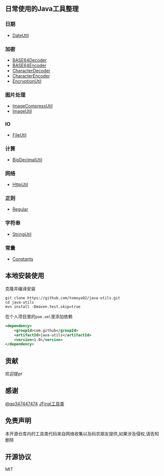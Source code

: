 ## 日常使用的Java工具整理

### 日期

- [DateUtil](https://github.com/tomoya92/java-utils/blob/master/src/main/java/com/github/javautils/date/DateUtil.java)

### 加密

- [BASE64Decoder](https://github.com/tomoya92/java-utils/blob/master/src/main/java/com/github/javautils/encrypt/BASE64Decoder.java)
- [BASE64Encoder](https://github.com/tomoya92/java-utils/blob/master/src/main/java/com/github/javautils/encrypt/BASE64Encoder.java)
- [CharacterDecoder](https://github.com/tomoya92/java-utils/blob/master/src/main/java/com/github/javautils/encrypt/CharacterDecoder.java)
- [CharacterEncoder](https://github.com/tomoya92/java-utils/blob/master/src/main/java/com/github/javautils/encrypt/CharacterEncoder.java)
- [EncryptionUtil](https://github.com/tomoya92/java-utils/blob/master/src/main/java/com/github/javautils/encrypt/EncryptionUtil.java)

### 图片处理

- [ImageCompressUtil](https://github.com/tomoya92/java-utils/blob/master/src/main/java/com/github/javautils/image/ImageCompressUtil.java)
- [ImageUtil](https://github.com/tomoya92/java-utils/blob/master/src/main/java/com/github/javautils/image/ImageUtil.java)

### IO

- [FileUtil](https://github.com/tomoya92/java-utils/blob/master/src/main/java/com/github/javautils/io/FileUtil.java)

### 计算

- [BigDecimalUtil](https://github.com/tomoya92/java-utils/blob/master/src/main/java/com/github/javautils/math/BigDecimalUtil.java)

### 网络

- [HttpUtil](https://github.com/tomoya92/java-utils/blob/master/src/main/java/com/github/javautils/net/HttpUtil.java)

### 正则

- [Regular](https://github.com/tomoya92/java-utils/blob/master/src/main/java/com/github/javautils/regular/Regular.java)

### 字符串

- [StringUtil](https://github.com/tomoya92/java-utils/blob/master/src/main/java/com/github/javautils/string/StringUtil.java)

### 常量

- [Constants](https://github.com/tomoya92/java-utils/blob/master/src/main/java/com/github/javautils/Constants.java)

## 本地安装使用

克隆并编译安装

```
git clone https://github.com/tomoya92/java-utils.git
cd java-utils
mvn install -Dmaven.test.skip=true
```

在个人项目里的`pom.xml`里添加依赖

```xml
<dependency>
    <groupId>com.github</groupId>
    <artifactId>java-utils</artifactId>
    <version>1.0</version>
</dependency>
```

## 贡献

欢迎提pr

## 感谢

[@qq347447474](https://github.com/qq347447474)
[JFinal工具类](http://git.oschina.net/jfinal/jfinal/tree/master/src/com/jfinal/kit?dir=1&filepath=src%2Fcom%2Fjfinal%2Fkit&oid=3712944c6c6eaa8531193b50681913617c0de33f&sha=15064f54a9d73939bd72a56f698ad95972654f09)

## 免责声明

本开源仓库内的工具类代码来自网络收集以及码农朋友提供,如果涉及侵权,请告知删除

## 开源协议

MIT